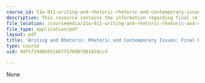 ```yaml
---
course_id: 21w-011-writing-and-rhetoric-rhetoric-and-contemporary-issues-fall-2015
description: This resource contains the information regarding final reflection letter.
file_location: /coursemedia/21w-011-writing-and-rhetoric-rhetoric-and-contemporary-issues-fall-2015/9df1f19d8b55cb67f576907801818ccd_MIT21W_011F15_final.pdf
file_type: application/pdf
layout: pdf
title: 'Writing and Rhetoric: Rhetoric and Contemporary Issues: Final Reflection Letter'
type: course
uid: 9df1f19d8b55cb67f576907801818ccd

---
```

None